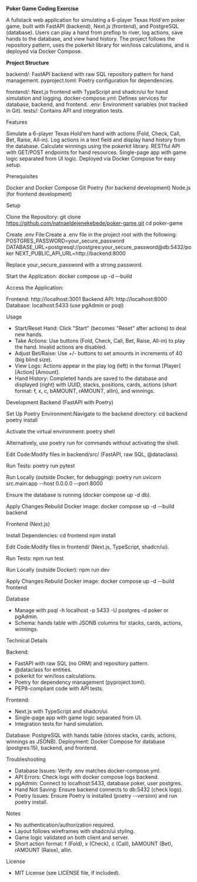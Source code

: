 **Poker Game Coding Exercise**

A fullstack web application for simulating a 6-player Texas Hold'em poker game, built with FastAPI (backend), Next.js (frontend), and PostgreSQL (database). Users can play a hand from preflop to river, log actions, save hands to the database, and view hand history. The project follows the repository pattern, uses the pokerkit library for win/loss calculations, and is deployed via Docker Compose.

**Project Structure**

backend/: FastAPI backend with raw SQL repository pattern for hand management.
pyproject.toml: Poetry configuration for dependencies.


frontend/: Next.js frontend with TypeScript and shadcn/ui for hand simulation and logging.
docker-compose.yml: Defines services for database, backend, and frontend.
.env: Environment variables (not tracked in Git).
tests/: Contains API and integration tests.

Features

Simulate a 6-player Texas Hold'em hand with actions (Fold, Check, Call, Bet, Raise, All-in).
Log actions in a text field and display hand history from the database.
Calculate winnings using the pokerkit library.
RESTful API with GET/POST endpoints for hand resources.
Single-page app with game logic separated from UI logic.
Deployed via Docker Compose for easy setup.

Prerequisites

Docker and Docker Compose
Git
Poetry (for backend development)
Node.js (for frontend development)

Setup

Clone the Repository:
git clone https://github.com/natnaeldejenekebede/poker-game.git
cd poker-game


Create .env File:Create a .env file in the project root with the following:
POSTGRES_PASSWORD=your_secure_password
DATABASE_URL=postgresql://postgres:your_secure_password@db:5432/poker
NEXT_PUBLIC_API_URL=http://backend:8000

Replace your_secure_password with a strong password.

Start the Application:
docker compose up -d --build


Access the Application:

Frontend: http://localhost:3001
Backend API: http://localhost:8000
Database: localhost:5433 (use pgAdmin or psql)



Usage

- Start/Reset Hand: Click "Start" (becomes "Reset" after actions) to deal new hands.
- Take Actions: Use buttons (Fold, Check, Call, Bet, Raise, All-in) to play the hand. Invalid actions are disabled.
- Adjust Bet/Raise: Use +/- buttons to set amounts in increments of 40 (big blind size).
- View Logs: Actions appear in the play log (left) in the format [Player] [Action] [Amount].
- Hand History: Completed hands are saved to the database and displayed (right) with UUID, stacks, positions, cards, actions (short format: f, x, c, bAMOUNT, rAMOUNT, allin), and winnings.

Development
Backend (FastAPI with Poetry)

Set Up Poetry Environment:Navigate to the backend directory:
cd backend
poetry install


Activate the virtual environment:
poetry shell

Alternatively, use poetry run for commands without activating the shell.

Edit Code:Modify files in backend/src/ (FastAPI, raw SQL, @dataclass).

Run Tests:
poetry run pytest


Run Locally (outside Docker, for debugging):
poetry run uvicorn src.main:app --host 0.0.0.0 --port 8000

Ensure the database is running (docker compose up -d db).

Apply Changes:Rebuild Docker image:
docker compose up -d --build backend



Frontend (Next.js)

Install Dependencies:
cd frontend
npm install


Edit Code:Modify files in frontend/ (Next.js, TypeScript, shadcn/ui).

Run Tests:
npm run test


Run Locally (outside Docker):
npm run dev


Apply Changes:Rebuild Docker image:
docker compose up -d --build frontend



Database

- Manage with psql -h localhost -p 5433 -U postgres -d poker or pgAdmin.
- Schema: hands table with JSONB columns for stacks, cards, actions, winnings.

Technical Details

Backend:
- FastAPI with raw SQL (no ORM) and repository pattern.
- @dataclass for entities.
- pokerkit for win/loss calculations.
- Poetry for dependency management (pyproject.toml).
- PEP8-compliant code with API tests.


Frontend:
- Next.js with TypeScript and shadcn/ui.
- Single-page app with game logic separated from UI.
- Integration tests for hand simulation.


Database: PostgreSQL with hands table (stores stacks, cards, actions, winnings as JSONB).
Deployment: Docker Compose for database (postgres:15), backend, and frontend.

Troubleshooting

- Database Issues: Verify .env matches docker-compose.yml.
- API Errors: Check logs with docker compose logs backend.
- pgAdmin: Connect to localhost:5433, database poker, user postgres.
- Hand Not Saving: Ensure backend connects to db:5432 (check logs).
- Poetry Issues: Ensure Poetry is installed (poetry --version) and run poetry install.

Notes

- No authentication/authorization required.
- Layout follows wireframes with shadcn/ui styling.
- Game logic validated on both client and server.
- Short action format: f (Fold), x (Check), c (Call), bAMOUNT (Bet), rAMOUNT (Raise), allin.

License
- MIT License (see LICENSE file, if included).

